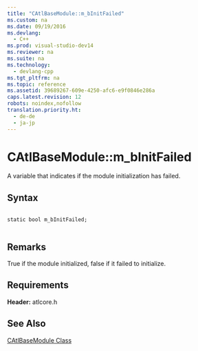 ```yaml
---
title: "CAtlBaseModule::m_bInitFailed"
ms.custom: na
ms.date: 09/19/2016
ms.devlang: 
  - C++
ms.prod: visual-studio-dev14
ms.reviewer: na
ms.suite: na
ms.technology: 
  - devlang-cpp
ms.tgt_pltfrm: na
ms.topic: reference
ms.assetid: 39689267-609e-4250-afc6-e9f0846e286a
caps.latest.revision: 12
robots: noindex,nofollow
translation.priority.ht: 
  - de-de
  - ja-jp
---
```

# CAtlBaseModule::m_bInitFailed
A variable that indicates if the module initialization has failed.  
  
## Syntax  
  
```  
  
static bool m_bInitFailed;  
  
```  
  
## Remarks  
 True if the module initialized, false if it failed to initialize.  
  
## Requirements  
 **Header:** atlcore.h  
  
## See Also  
 [CAtlBaseModule Class](../vs140/CAtlBaseModule-Class.md)